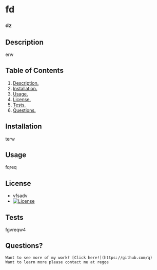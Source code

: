 # fd
### dz
## Description
erw  
## Table of Contents
1. [ Description. ](#description)
2. [ Installation. ](#installation)
3. [ Usage. ](#usage)
4. [ License. ](#license)
6. [ Tests. ](#tests)
7. [ Questions. ](#questions)
## Installation
terw
## Usage
fqreq
## License
* vfsadv 
* [![License](https://img.shields.io/badge/License-BSD_2--Clause-orange.svg)](https://opensource.org/licenses/BSD-2-Clause)

## Tests
  fgvreqw4
## Questions?
    Want to see more of my work? [Click here!](https://github.com/q)
    Want to learn more please contact me at regqe
 